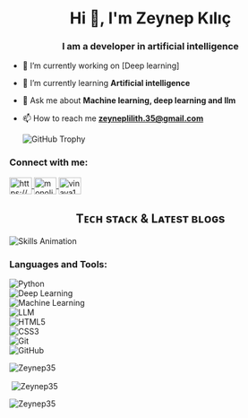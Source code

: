 <h1 align="center">Hi 👋, I'm Zeynep Kılıç</h1>
<h3 align="center">I am a developer in artificial intelligence</h3>




- 🔭 I’m currently working on [Deep learning]

- 🌱 I’m currently learning **Artificial intelligence**

- 💬 Ask me about **Machine learning, deep learning and llm**

- 📫 How to reach me **zeyneplilith.35@gmail.com**

  ![GitHub Trophy](https://github-profile-trophy.vercel.app/?username=Zeynep35)
  

<h3 align="left">Connect with me:</h3>
<p align="left">
  <a href="https://www.linkedin.com/in/zeynep-kilic-015518166/" target="blank">
    <img align="center" src="https://raw.githubusercontent.com/rahuldkjain/github-profile-readme-generator/master/src/images/icons/Social/linked-in-alt.svg" alt="https://www.linkedin.com/in/zeynep-k%C4%B1l%C4%B1%C3%A7-015518166/" height="30" width="40" />
  </a>
  <a href="https://www.instagram.com/monolithos19/" target="blank">
    <img align="center" src="https://raw.githubusercontent.com/rahuldkjain/github-profile-readme-generator/master/src/images/icons/Social/instagram.svg" alt="monolithos19" height="30" width="40" />
  </a>
  <a href="https://www.instagram.com/vinaya19.efrainno/" target="blank">
    <img align="center" src="https://raw.githubusercontent.com/rahuldkjain/github-profile-readme-generator/master/src/images/icons/Social/instagram.svg" alt="vinaya19.efrainno" height="30" width="40" />
  </a>
</p>

<h2 align="center">Tᴇᴄʜ sᴛᴀᴄᴋ & Lᴀᴛᴇsᴛ ʙʟᴏɢs</h2>


![Skills Animation](https://github.com/Zeynep35/Zeynep35/blob/main/Skills_Animation_White.gif)


<h3 align="left">Languages and Tools:</h3>

![Python](https://img.shields.io/badge/Python-3776AB?style=for-the-badge&logo=python&logoColor=white)  
![Deep Learning](https://img.shields.io/badge/Deep%20Learning-%230076D6.svg?style=for-the-badge&logo=pytorch&logoColor=white)  
![Machine Learning](https://img.shields.io/badge/Machine%20Learning-%23F7931E.svg?style=for-the-badge&logo=scikitlearn&logoColor=white)  
![LLM](https://img.shields.io/badge/Large%20Language%20Models-%23FF6F00.svg?style=for-the-badge&logo=OpenAI&logoColor=white)  
![HTML5](https://img.shields.io/badge/HTML5-E34F26?style=for-the-badge&logo=html5&logoColor=white)  
![CSS3](https://img.shields.io/badge/CSS3-1572B6?style=for-the-badge&logo=css3&logoColor=white)  
![Git](https://img.shields.io/badge/Git-F05032?style=for-the-badge&logo=git&logoColor=white)  
![GitHub](https://img.shields.io/badge/GitHub-181717?style=for-the-badge&logo=github&logoColor=white)

<p><img align="center" src="https://github-readme-streak-stats.herokuapp.com/?user=Zeynep35&" alt="Zeynep35" /></p>
<p>&nbsp;<img align="center" src="https://github-readme-stats.vercel.app/api?username=Zeynep35&show_icons=true&locale=en" alt="Zeynep35" /></p>
<p><img align="left" src="https://github-readme-stats.vercel.app/api/top-langs?username=Zeynep35&show_icons=true&locale=en&layout=compact" alt="Zeynep35" /></p>
